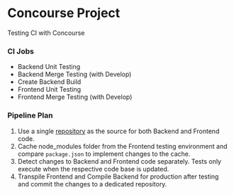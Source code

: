 # Concourse Project
Testing CI with Concourse

### CI Jobs
- Backend Unit Testing
- Backend Merge Testing (with Develop)
- Create Backend Build
- Frontend Unit Testing
- Frontend Merge Testing (with Develop)

### Pipeline Plan
1. Use a single [repository](https://github.com/AnthonyGW/ConcourseProject.git) as the source for both Backend and Frontend code.
2. Cache node_modules folder from the Frontend testing environment and compare `package.json` to implement changes to the cache.
3. Detect changes to Backend and Frontend code separately. Tests only execute when the respective code base is updated.
4. Transpile Frontend and Compile Backend for production after testing and commit the changes to a dedicated repository.